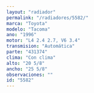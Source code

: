 ```yaml
---
layout: "radiador"
permalink: "/radiadores/5582/"
marca: "Toyota"
modelo: "Tacoma"
ano: "1996"
motor: "L4 2.4 2.7, V6 3.4"
transmision: "Automática"
parte: "431374"
clima: "Con clima"
alto: "20 5/8"
ancho: "25 5/8"
observaciones: ""
id: "5582"
---
```


